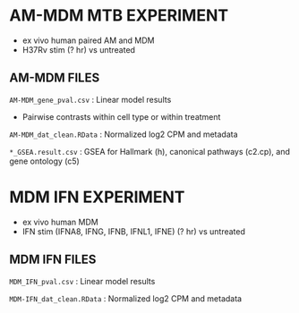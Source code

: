# AM-MDM MTB EXPERIMENT

- ex vivo human paired AM and MDM
- H37Rv stim (? hr) vs untreated

## AM-MDM FILES

`AM-MDM_gene_pval.csv` : Linear model results
  - Pairwise contrasts within cell type or within treatment

`AM-MDM_dat_clean.RData` : Normalized log2 CPM and metadata

`*_GSEA.result.csv` : GSEA for Hallmark (h), canonical pathways (c2.cp), and gene ontology (c5)
 
# MDM IFN EXPERIMENT

- ex vivo human MDM
- IFN stim (IFNA8, IFNG, IFNB, IFNL1, IFNE) (? hr) vs untreated

## MDM IFN FILES

`MDM_IFN_pval.csv` :  Linear model results

`MDM-IFN_dat_clean.RData` : Normalized log2 CPM and metadata




